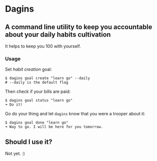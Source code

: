 # Dagins

## A command line utility to keep you accountable about your daily habits cultivation

It helps to keep you 100 with yourself.

### Usage

Set _habit creation_ goal:

    $ dagins goal create "learn go" --daily
    # --daily is the default flag

Then check if your bills are paid:

    $ dagins goal status "learn go"
    ➜ Do it!

Go do your thing and let `dagins` know that you were a trooper about it:

    $ dagins goal done "learn go"
    ➜ Way to go. I will be here for you tomorrow.


## Should I use it?

Not yet. :)
